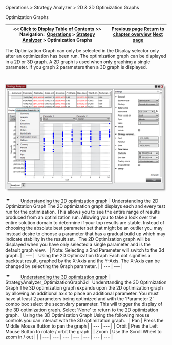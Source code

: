 ﻿

Operations > Strategy Analyzer > 2D & 3D Optimization Graphs

Optimization Graphs

| << [Click to Display Table of Contents](2d__3d_optimization_graphs.md) >> **Navigation:**     [Operations](operations-1.md) > [Strategy Analyzer](strategy_analyzer-1.md) > Optimization Graphs | [Previous page](running_a_monte_carlo_simulati-1.md) [Return to chapter overview](strategy_analyzer-1.md) [Next page](discrepancies_real-time_vs_bac-1.md) |
| --- | --- |

The Optimization Graph can only be selected in the Display selector only after an optimization has been run. The optimization graph can be displayed in a 2D or 3D graph. A 2D graph is used when only graphing a single parameter. If you graph 2 parameters then a 3D graph is displayed.

 

![StrategyAnalyzer_OptimizationGraph](strategyanalyzer_optimizationgraph.png)

![tog_minus](tog_minus-1.gif)        [Understanding the 2D optimization graph](javascript:HMToggle('toggle','UnderstandingThe2dOptimizationGraph','UnderstandingThe2dOptimizationGraph_ICON'))
| Understanding the 2D Optimization Graph The 2D optimization graph displays each and every test run for the optimization. This allows you to see the entire range of results produced from an optimization run. Allowing you to take a look over the entire solution domain to determine if your top results are stable. Instead of choosing the absolute best parameter set that might be an outlier you may instead desire to choose a parameter that has a gradual build up which may indicate stability in the result set.    The 2D Optimization graph will be displayed when you have only selected a single parameter and is the default graph view.      | Note: Selecting a 2nd Parameter will switch to the 3d graph. | | --- |      Using the 2D Optimization Graph Each dot signifies a backtest result, graphed by the X-Axis and the Y-Axis. The X-Axis can be changed by selecting the Graph parameter. |
| --- | --- |

![tog_minus](tog_minus-1.gif)        [Understanding the 3D optimization graph](javascript:HMToggle('toggle','UnderstandingThe3dOptimizationGraph','UnderstandingThe3dOptimizationGraph_ICON'))
| StrategyAnalyzer_OptimizationGraph3d   Understanding the 3D Optimization Graph The 3D optimization graph expands upon the 2D optimization graph by allowing an additional axis to place an additional parameter. You must have at least 2 parameters being optimized and with the 'Parameter 2' combo box select the secondary parameter. This will trigger the display of the 3D optimization graph. Select 'None' to return to the 2D optimization graph.    Using the 3D Optimization Graph Using the following mouse controls you can interact with the 3D optimization graph.     | Pan | Press the Middle Mouse Button to pan the graph | | --- | --- | | Orbit | Pres the Left Mouse Button to rotate / orbit the graph | | Zoom | Use the Scroll Wheel to zoom in / out | |
| --- | --- | --- | --- | --- | --- | --- |

